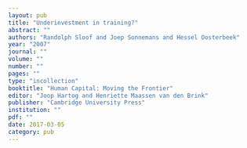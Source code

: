 ```yaml
---
layout: pub
title: "Underinvestment in training?"
abstract: ""
authors: "Randolph Sloof and Joep Sonnemans and Hessel Oosterbeek"
year: "2007"
journal: ""
volume: ""
number: ""
pages: ""
type: "incollection"
booktitle: "Human Capital: Moving the Frontier"
editor: "Joop Hartog and Henriette Maassen van den Brink"
publisher: "Cambridge University Press"
institution: ""
pdf: ""
date: 2017-03-05
category: pub
---
```

